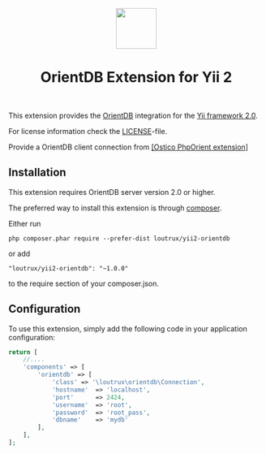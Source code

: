 <p align="center">
    <a href="https://orientdb.com/" target="_blank" rel="external">
        <img src="https://orientdb.com/wp-content/themes/orientdb/img/logo-white.png" height="80px">
    </a>
    <h1 align="center">OrientDB Extension for Yii 2</h1>
    <br>
</p>

This extension provides the [OrientDB](https://orientdb.com/) integration for the [Yii framework 2.0](http://www.yiiframework.com).

For license information check the [LICENSE](LICENSE.md)-file.

Provide a OrientDB client connection from [[Ostico  PhpOrient extension]](https://github.com/Ostico/PhpOrient)


Installation
------------

This extension requires OrientDB server version 2.0 or higher.

The preferred way to install this extension is through [composer](http://getcomposer.org/download/).

Either run

```
php composer.phar require --prefer-dist loutrux/yii2-orientdb
```

or add

```
"loutrux/yii2-orientdb": "~1.0.0"
```

to the require section of your composer.json.

Configuration
-------------

To use this extension, simply add the following code in your application configuration:

```php
return [
    //....
    'components' => [
        'orientdb' => [
            'class' => '\loutrux\orientdb\Connection',
            'hostname'  => 'localhost',
            'port'      => 2424,
            'username'  => 'root',
            'password'  => 'root_pass',
            'dbname'    => 'mydb'
        ],
    ],
];
```
